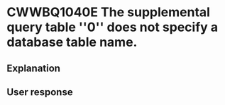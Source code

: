 # CWWBQ1040E The supplemental query table ''0'' does not specify a database table name.

## Explanation

## User response